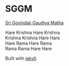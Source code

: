 # SGGM

[Sri Govindaji Gaudiya Matha](https://sggm.org)

Hare Krishna Hare Krishna  
Krishna Krishna Hare Hare  
Hare Rama Hare Rama  
Rama Rama Hare Hare

Built with [jekyll](https://jekyllrb.com/).